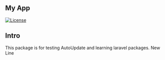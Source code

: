 ## My App

[![License](https://poser.pugx.org/laravel/lumen-framework/license.svg)](https://packagist.org/packages/laravel/lumen-framework)


## Intro

This package is for testing AutoUpdate and learning laravel packages. New Line



